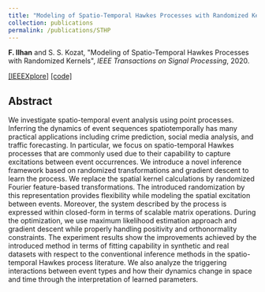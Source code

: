 ```yaml
---
title: "Modeling of Spatio-Temporal Hawkes Processes with Randomized Kernels"
collection: publications
permalink: /publications/STHP
---
```

**F. Ilhan** and S. S. Kozat, "Modeling of Spatio-Temporal Hawkes Processes with Randomized Kernels", <i>IEEE Transactions on Signal Processing</i>, 2020.

[[IEEEXplore]](https://ieeexplore.ieee.org/document/9177186) [[code]](https://github.com/fatih-ilhan/sthawkes)


## Abstract

We investigate spatio-temporal event analysis using point processes. 
Inferring the dynamics of event sequences spatiotemporally has many 
practical applications including crime prediction, social media analysis, and traffic forecasting. 
In particular, we focus on spatio-temporal Hawkes processes that are commonly used 
due to their capability to capture excitations between event occurrences. 
We introduce a novel inference framework based on randomized transformations 
and gradient descent to learn the process. We replace the spatial kernel calculations by randomized 
Fourier feature-based transformations. The introduced randomization by this representation 
provides flexibility while modeling the spatial excitation between events. 
Moreover, the system described by the process is expressed within closed-form 
in terms of scalable matrix operations. During the optimization, we use maximum 
likelihood estimation approach and gradient descent while properly handling positivity 
and orthonormality constraints. The experiment results show the improvements 
achieved by the introduced method in terms of fitting capability in synthetic and real datasets 
with respect to the conventional inference methods in the spatio-temporal Hawkes process literature. 
We also analyze the triggering interactions between event types and how their dynamics change in 
space and time through the interpretation of learned parameters.

